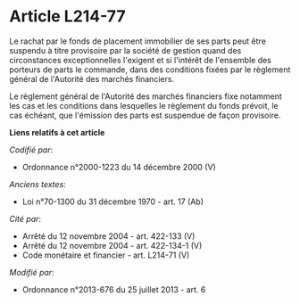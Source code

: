 # Article L214-77

Le rachat par le fonds de placement immobilier de ses parts peut être suspendu à titre provisoire par la société de gestion
quand des circonstances exceptionnelles l'exigent et si l'intérêt de l'ensemble des porteurs de parts le commande, dans des
conditions fixées par le règlement général de l'Autorité des marchés financiers. 

Le règlement général de l'Autorité des marchés financiers fixe notamment les cas et les conditions dans lesquelles le
règlement du fonds prévoit, le cas échéant, que l'émission des parts est suspendue de façon provisoire.

**Liens relatifs à cet article**

_Codifié par_:

  - Ordonnance n°2000-1223 du 14 décembre 2000 (V)

_Anciens textes_:

  - Loi n°70-1300 du 31 décembre 1970 - art. 17 (Ab)

_Cité par_:

  - Arrêté du 12 novembre 2004 - art. 422-133 (V)
  - Arrêté du 12 novembre 2004 - art. 422-134-1 (V)
  - Code monétaire et financier - art. L214-71 (V)

_Modifié par_:

  - Ordonnance n°2013-676 du 25 juillet 2013 - art. 6
